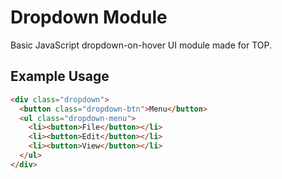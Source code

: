 # Dropdown Module

Basic JavaScript dropdown-on-hover UI module made for TOP.

## Example Usage
```html
<div class="dropdown">
  <button class="dropdown-btn">Menu</button>
  <ul class="dropdown-menu">
    <li><button>File</button></li>
    <li><button>Edit</button></li>
    <li><button>View</button></li>
  </ul>
</div>
```